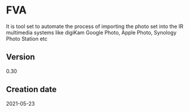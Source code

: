 # FVA
It is tool set to automate the process of importing the photo set 
into the IR multimedia systems like digiKam Google Photo, Apple Photo, Synology Photo Station etc

## Version
0.30
 
## Creation date
2021-05-23

 